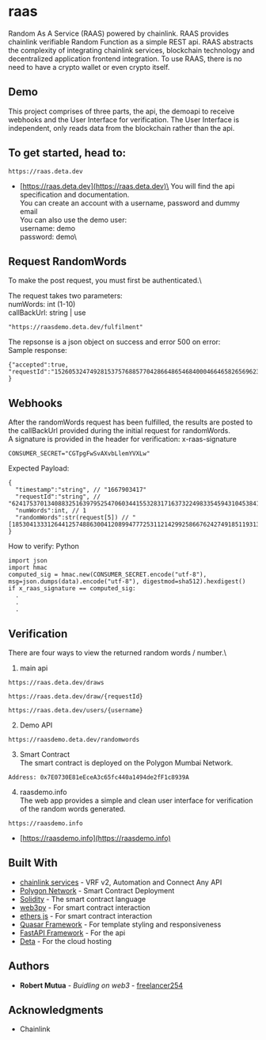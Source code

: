 # raas
Random As A Service (RAAS) powered by chainlink. RAAS provides chainlink verifiable Random Function as a simple REST api. RAAS abstracts the complexity of integrating
chainlink services, blockchain technology and decentralized application frontend integration. To use RAAS, there is no need to have a crypto wallet or even crypto itself.
## Demo
This project comprises of three parts, the api, the demoapi to receive webhooks and the User Interface for verification. The User Interface is independent, only reads data
from the blockchain rather than the api.

## To get started, head to:
```
https://raas.deta.dev
```
* [https://raas.deta.dev](https://raas.deta.dev)\
You will find the api specification and documentation.\
You can create an account with a username, password and dummy email\
You can also use the demo user:\
username: demo\
password: demo\

## Request RandomWords
To make the post request, you must first be authenticated.\

The request takes two parameters:\
numWords: int (1-10)\
callBackUrl: string | use
```
"https://raasdemo.deta.dev/fulfilment"
```
The repsonse is a json object on success and error 500 on error:\
Sample response: 
```
{"accepted":true,
"requestId":"15260532474928153757688577042866486546840004664658265696233553265432660055854"
}
```
## Webhooks
After the randomWords request has been fulfilled, the results are posted to the callBackUrl provided
during the initial request for randomWords.\
A signature is provided in the header for verification: x-raas-signature
```
CONSUMER_SECRET="CGTpgFwSvAXvbLlemYVXLw"
```
Expected Payload:
```
{
  "timestamp":"string", // "1667903417"
  "requestId":"string", // "62417537013408832516397952547060344155328317163732249833545943104538413825859"
  "numWords":int, // 1
  "randomWords":str(request[5]) // "[18530413331264412574886300412089947772531121429925866762427491851193136677172]"
}
```
How to verify: Python

```
import json
import hmac
computed_sig = hmac.new(CONSUMER_SECRET.encode("utf-8"), msg=json.dumps(data).encode("utf-8"), digestmod=sha512).hexdigest()
if x_raas_signature == computed_sig:
  .
  .
  .
```
## Verification
There are four ways to view the returned random words / number.\
1. main api
```
https://raas.deta.dev/draws
```
```
https://raas.deta.dev/draw/{requestId}
```
```
https://raas.deta.dev/users/{username}
```

2. Demo API
```
https://raasdemo.deta.dev/randomwords
```
3. Smart Contract\
The smart contract is deployed on the Polygon Mumbai Network.
```
Address: 0x7E0730E81eEceA3c65fc440a1494de2fF1c8939A
```
4. raasdemo.info\
The web app provides a simple and clean user interface for verification of the random words generated.
```
https://raasdemo.info
```
* [https://raasdemo.info](https://raasdemo.info)

## Built With

* [chainlink services](https://chain.link/) - VRF v2, Automation and Connect Any API
* [Polygon Network](https://polygon.technology/) - Smart Contract Deployment
* [Solidity](https://docs.soliditylang.org/en/v0.8.7/) - The smart contract language
* [web3py](https://web3py.readthedocs.io/en/stable/) - For smart contract interaction
* [ethers js](https://docs.ethers.io/v5/) - For smart contract interaction
* [Quasar Framework](https://quasar.dev/) - For template styling and responsiveness
* [FastAPI Framework](https://fastapi.tiangolo.com/) - For the api
* [Deta](https://deta.sh/) - For the cloud hosting

## Authors

* **Robert Mutua** - *Buidling on web3* - [freelancer254](https://github.com/freelancer254)



## Acknowledgments

* Chainlink




